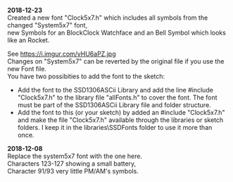 **2018-12-23**  
Created a new font "Clock5x7.h" which includes all symbols from the changed "System5x7" font,  
new Symbols for an BlockClock Watchface and an Bell Symbol which looks like an Rocket.  

See https://i.imgur.com/vHU6aPZ.jpg  
Changes on "System5x7" can be reverted by the original file if you use the new Font file.  
You have two possibities to add the font to the sketch:
* Add the font to the SSD1306ASCii Library and add the line #include "Clock5x7.h" to the library file "allFonts.h" to cover the font. The font must be part of the SSD1306ASCii Library file and folder structure.
* Add the font to this (or your sketch) by added an #include "Clock5x7.h" and make the file "Clock5x7.h" available through the libraries or sketch folders.  I keep it in the libraries\SSDFonts folder to use it more than once.

**2018-12-08**  
Replace the system5x7 font with the one here.  
Characters 123-127 showing a small battery,  
Character 91/93 very little PM/AM's symbols.

